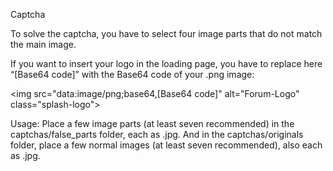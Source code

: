 Captcha

To solve the captcha, you have to select four image parts that do not match the main image.

If you want to insert your logo in the loading page, you have to replace here “[Base64 code]” with the Base64 code of your .png image:

&lt;img src="data:image/png;base64,[Base64 code]" alt="Forum-Logo" class="splash-logo"&gt;

Usage:
Place a few image parts (at least seven recommended) in the captchas/false_parts folder, each as .jpg. And in the captchas/originals folder, place a few normal images (at least seven recommended), also each as .jpg.
